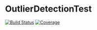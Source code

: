 # OutlierDetectionTest

[![Build Status](https://github.com/OutlierDetectionJL/OutlierDetectionTest.jl/workflows/CI/badge.svg)](https://github.com/OutlierDetectionJL/OutlierDetectionTest.jl/actions)
[![Coverage](https://codecov.io/gh/OutlierDetectionJL/OutlierDetectionTest.jl/branch/master/graph/badge.svg)](https://codecov.io/gh/OutlierDetectionJL/OutlierDetectionTest.jl)
